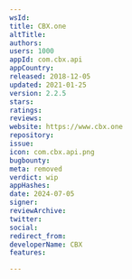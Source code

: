 ```yaml
---
wsId: 
title: CBX.one
altTitle: 
authors: 
users: 1000
appId: com.cbx.api
appCountry: 
released: 2018-12-05
updated: 2021-01-25
version: 2.2.5
stars: 
ratings: 
reviews: 
website: https://www.cbx.one
repository: 
issue: 
icon: com.cbx.api.png
bugbounty: 
meta: removed
verdict: wip
appHashes: 
date: 2024-07-05
signer: 
reviewArchive: 
twitter: 
social: 
redirect_from: 
developerName: CBX
features: 

---
```


